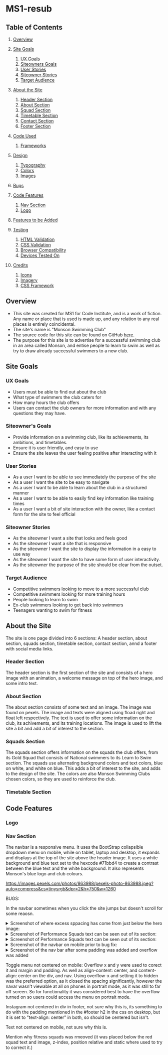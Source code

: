 # MS1-resub

## Table of Contents

1. [Overview](#overview)

2. [Site Goals](#sitegoals)
    1. [UX Goals](#ux-goals)
    2. [Siteowners Goals](#siteowners-goals)
    3. [User Stories](#user-stories)
    4. [Siteowner Stories](#siteowner-stories)
    5. [Target Audience](#target-audience)

3. [About the Site](#about-the-site) 
    1. [Header Section](#header-section)
    2. [About Section](#about-section)
    3. [Squad Section](#squad-section)
    4. [Timetable Section](#timetable-section)
    5. [Contact Section](#contact-section)
    6. [Footer Section](#footer-section)

4. [Code Used](#code-used)
    1. [Frameworks](#frameworks)
  
5. [Design](#design)
    1. [Typography](#typography)
    2. [Colors](#colors)
    3. [Images](#images)

6. [Bugs](#bugs)

7. [Code Features](#code-features)
    1. [Nav Section](#nav-section)
    2. [Logo](#logo)

8. [Features to be Added](#features-to-be-added)

9. [Testing](#testing)
    1. [HTML Validation](#html-validation)
    2. [CSS Validation](#css-validation)
    4. [Browser Compatibility](#browser-compatibility)
    5. [Devices Tested On](#devices-tested-on)

10. [Credits](#credits)
     1. [Icons](#icons)
     2. [Imagery](#imagery)
     3. [CSS Framework](#css-framework)



## Overview
  - This site was created for MS1 for Code Institute, and is a work of fiction. Any name or place that is used is made up, and any relation to
  any real places is entirely coincidental.
  - The site's name is "Monson Swimming Club"
  - The source code for this site can be found on GitHub [here](https://github.com/AJWest22/MS1-resub).
  - The purpose for this site is to advertise for a successful swimming club in an area called Monson, and entise people to learn to swim as well
  as try to draw already successful swimmers to a new club.


## **Site Goals**

### **UX Goals**

   - Users must be able to find out about the club
   - What type of swimmers the club caters for
   - How many hours the club offers
   - Users can contact the club owners for more information and with any questions they may have.

### **Siteowner's Goals**

   - Provide information on a swimming club, like its achievements, its ambitions, and timetables.
   - Ensure it is user friendly, and easy to use
   - Ensure the site leaves the user feeling positive after interacting with it

### **User Stories**

   - As a user I want to be able to see immediately the purpose of the site
   - As a user I want the site to be easy to navigate
   - As a user I want to be able to learn about the club in a structured manner
   - As a user I want to be able to easily find key information like training times
   - As a user I want a bit of site interaction with the owner, like a contact form for the site to feel official

### **Siteowner Stories**

  - As the siteowner I want a site that looks and feels good
  - As the siteowner I want a site that is responsive
  - As the siteowner I want the site to display the information in a easy to use way
  - As the siteowner I want the site to have some form of user interactivity.
  - As the siteowner the purpose of the site should be clear from the outset.

### **Target Audience**

  - Competitive swimmers looking to move to a more successful club
  - Competitive swimmers looking for more training hours
  - People looking to learn to swim
  - Ex-club swimmers looking to get back into swimmers
  - Teenagers wanting to swim for fitness

## About the Site

The site is one page divided into 6 sections: A header section, about section, squads section, timetable section, contact section, annd a footer with social media links.

### Header Section
The header section is the first section of the site and consists of a hero image with an animation, a welcome message on top of the hero image, and some intro text.

### About Section
The about section consists of some text and an image. The image was found on pexels. The image and texts were aligned using fload right and float left respectively. The text is used to offer some information on the club, its achivements, and its training locations. The image is used to lift the site a bit and add a bit of interest to the section. 

### Squads Section
The squads section offers information on the squads the club offers, from its Gold Squad that consists of National swimmers to its Learn to Swim section. The squads use alternating background colors and text colors, blue on white, and white on blue. This adds a bit of interest to the site, and adds to the design of the site. The colors are also Monson Swimming Clubs chosen colors, so they are used to reinforce the club.

### Timetable Section



## Code Features

### Logo

### Nav Section

The navbar is a responsive menu. It uses the BootStrap collapsible dropdown menu on mobile, while on tablet, laptop and desktop, it expands and displays at the top of the site above the header image. It uses a white background and blue text set to the hexcode #71bbd4 to create a contrast between the blue text and the white background. It also represents Monson's blue logo and club colours.

https://images.pexels.com/photos/863988/pexels-photo-863988.jpeg?auto=compress&cs=tinysrgb&dpr=2&h=750&w=1260


BUGS:

In the navbar sometimes when you click the site jumps but doesn't scroll for some reaosn.

<details><summary>Screenshot of where excess sppacing has come from just below the hero image:</summary>
  <img src="images/excess-spacing.png">
</details>

<details><summary>Screenshot of Performance Squads text can be seen out of its section:</summary> (margin and padding and posiitoning were used to  attempt to correct it)
  <img src="images/squad-text-bug.png">
</details>

<details><summary>Screenshot of Performance Squads text can be seen out of its section:</summary> (margin and padding and posiitoning were used to  attempt to correct it)
  <img src="images/squad-text-bug.png">
</details>

<details><summary>Screenshot of the navbar on mobile prior to bug fix:</summary> (The navbar has moved from it original position along and the container it is in has also been moved I am unsure why this is, as I hadn't touched any code in the header)
  <img src="images/original-spacing-error.png">
</details>

<details><summary>Screenshot of the nav bar after some padding was added and overflow was added</summary>
  <img src="images/partially-fixed--spacing-error.png">
</details>


Toggle menu not centered on mobile: Overflow x and y were used to corect it and margin and padding. As well as align-content: center, and content-align: center on the div, and nav. Using overflow-x and setting it to hidden was the preferred option, as it closed the spacing significantly, however the navar wasn't viewable at all on phones in portrait mode, as it was still to far off screen. So for functionality it was considered best to have the overflow turned on so users could access the menu on portrait mode. 

Instagram not centered in div in footer, not sure why this is, its something to do with the padding mentioned in the #footer h2 in the css on desktop, but it is set to "text-align: center" in both, so should be centered but isn't.

Text not centered on mobile, not sure why this is.

Mention why fitness squads was rmeoved (it was placed below the red squad text and image, z-index, position relative and static where used to try to correct it.)